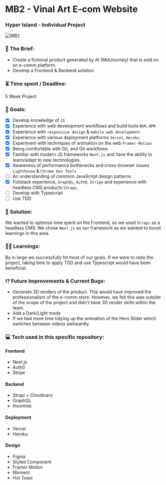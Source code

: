 # MB2 - Vinal Art E-com Website

### Hyper Island - Individual Project

![MB2](https://user-images.githubusercontent.com/82885837/187440582-baa60537-da05-4b6e-8915-19bf8378630e.png)

### :open_file_folder: The Brief:

-   Create a fictional product generated by AI (MidJourney) that is sold on an e-comm platform.
-   Develop a Frontend & Backend solution

### :hourglass_flowing_sand: Time spent / Deadline:

5 Week Project

### :dart: Goals:

-   [x] Develop knowledge of `JS`
-   [x] Experience with web development workflows and build tools `NVM`, `NPM`
-   [x] Experience with `responsive design` & `mobile web development`
-   [x] Experience with various deployment platforms `Vercel`, `Heroku`
-   [x] Experiment with techniques of animation on the web `Framer-Motion`
-   [x] Being comfortable with Git, and Git workflows
-   [x] Familiar with modern JS frameworks `Next.js` and have the ability to learn/adapt to new technologies.
-   [x] Awareness of performance bottlenecks and cross-browser issues `Lighthouse` & `Chrome Dev Tools`
-   [ ] An understanding of common JavaScript design patterns
-   [x] Fullstack experience, `GraphQL`, `Auth0`, `Stripe` and experience with headless CMS products `Strapi`.
-   [ ] Develop with Typescript
-   [ ] Use TDD

### :mechanical_arm: Solution:

We wanted to optimise time spent on the Frontend, so we used `Strapi` as a headless CMS. We chose `Next.js` as our framework as we wanted to boost learnings in this area.

### :man_student: Learnings:

By in large we successfully hit most of our goals. If we were to redo the project, taking time to apply TDD and use Typescript would have been beneficial.

### :interrobang: Future Improvements & Current Bugs:

-   Generate 3D renders of the product. This would have improved the professionalism of the e-comm store. However, we felt this was outside of the scope of the project and didn’t have 3D render skills within the team.
-   Add a Dark/Light mode
-   If we had more time tidying up the animation of the Hero Slider which switches between videos awkwardly.

### :computer: Tech used in this specific repository:

#### Frontend

-   Next.js
-   Auth0
-   Stripe

#### Backend

-   Strapi + Cloudinary
-   GraphQL
-   Insomnia

#### Deployment

-   Vercel
-   Heroku

#### Design

-   Figma
-   Styled Component
-   Framer Motion
-   Moment
-   Hot Toast
